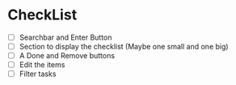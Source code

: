 # CheckList

- [ ] Searchbar and Enter Button
- [ ] Section to display the checklist (Maybe one small and one big)
- [ ] A Done and Remove buttons
- [ ] Edit the items
- [ ] Filter tasks